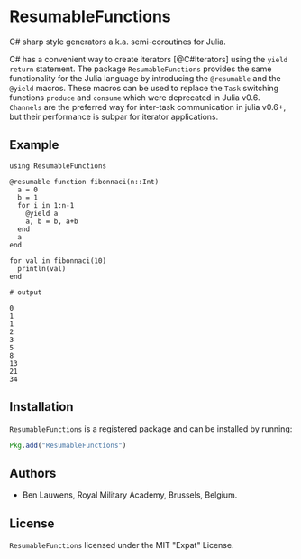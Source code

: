 # ResumableFunctions

C# sharp style generators a.k.a. semi-coroutines for Julia.

C# has a convenient way to create iterators [@C#Iterators] using the `yield return` statement. The package `ResumableFunctions` provides the same functionality for the Julia language by introducing the `@resumable` and the `@yield` macros. These macros can be used to replace the `Task` switching functions `produce` and `consume` which were deprecated in Julia v0.6. `Channels` are the preferred way for inter-task communication in julia v0.6+, but their performance is subpar for iterator applications.

## Example

```jldoctest
using ResumableFunctions

@resumable function fibonnaci(n::Int)
  a = 0
  b = 1
  for i in 1:n-1
    @yield a
    a, b = b, a+b
  end
  a
end

for val in fibonnaci(10) 
  println(val) 
end

# output

0
1
1
2
3
5
8
13
21
34
```

## Installation

`ResumableFunctions` is a registered package and can be installed by running:
```julia
Pkg.add("ResumableFunctions")
```

## Authors

* Ben Lauwens, Royal Military Academy, Brussels, Belgium.

## License

`ResumableFunctions` licensed under the MIT "Expat" License.

